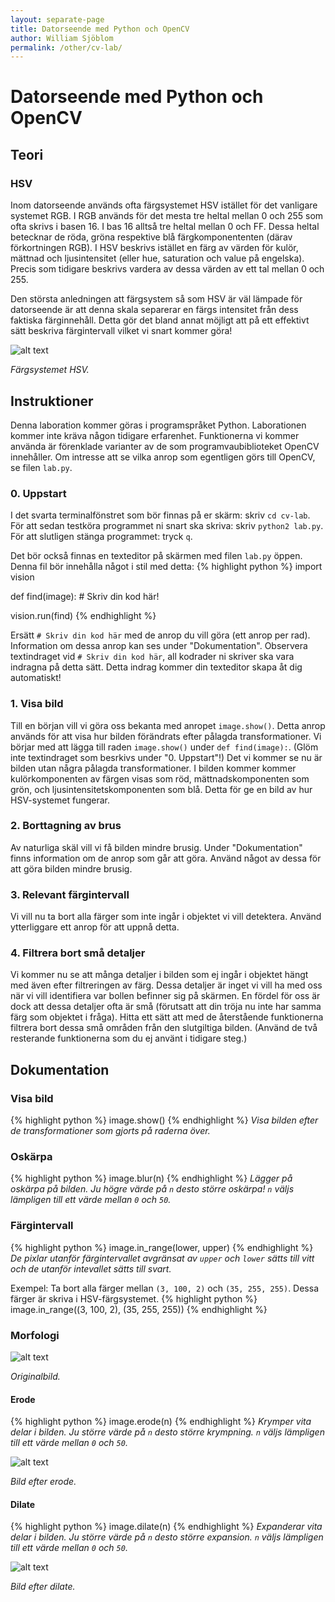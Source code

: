 ```yaml
---
layout: separate-page
title: Datorseende med Python och OpenCV
author: William Sjöblom
permalink: /other/cv-lab/
---
```


# Datorseende med Python och OpenCV
## Teori
### HSV
Inom datorseende används ofta färgsystemet HSV istället för det vanligare systemet RGB. I RGB används för det mesta tre heltal mellan 0 och 255 som ofta skrivs i basen 16. I bas 16 alltså tre heltal mellan 0 och FF. Dessa heltal betecknar de röda, gröna respektive blå färgkomponententen (därav förkortningen RGB). I HSV beskrivs istället en färg av värden för kulör, mättnad och ljusintensitet (eller hue, saturation och value på engelska). Precis som tidigare beskrivs vardera av dessa värden av ett tal mellan 0 och 255.

Den största anledningen att färgsystem så som HSV är väl lämpade för datorseende är att denna skala separerar en färgs intensitet från dess faktiska färginnehåll. Detta gör det bland annat möjligt att på ett effektivt sätt beskriva färgintervall vilket vi snart kommer göra!

![alt text](https://henrydangprg.files.wordpress.com/2016/06/hsv_color_solid_cylinder_alpha_lowgamma.png?w=322&h=241)

_Färgsystemet HSV._

## Instruktioner
Denna laboration kommer göras i programspråket Python. Laborationen kommer inte kräva någon tidigare erfarenhet. Funktionerna vi kommer använda är förenklade varianter av de som programvaubiblioteket OpenCV innehåller. Om intresse att se vilka anrop som egentligen görs till OpenCV, se filen `lab.py`.

### 0. Uppstart
I det svarta terminalfönstret som bör finnas på er skärm: skriv `cd cv-lab`.
För att sedan testköra programmet ni snart ska skriva: skriv `python2 lab.py`.
För att slutligen stänga programmet: tryck `q`.

Det bör också finnas en texteditor på skärmen med filen `lab.py` öppen. Denna fil bör innehålla något i stil med detta:
{% highlight python %}
import vision

def find(image):
	# Skriv din kod här!
	
vision.run(find)
{% endhighlight %}

Ersätt `# Skriv din kod här` med de anrop du vill göra (ett anrop per rad). Information om dessa anrop kan ses under "Dokumentation".
Observera textindraget vid `# Skriv din kod här`, all kodrader ni skriver ska vara indragna på detta sätt. Detta indrag kommer din texteditor skapa åt dig automatiskt!

### 1. Visa bild
Till en början vill vi göra oss bekanta med anropet `image.show()`. Detta anrop används för att visa hur bilden förändrats efter pålagda transformationer. Vi börjar med att lägga till raden `image.show()` under `def find(image):`. (Glöm inte textindraget som besrkivs under "0. Uppstart"!) Det vi kommer se nu är bilden utan några pålagda transformationer. I bilden kommer kommer kulörkomponenten av färgen visas som röd, mättnadskomponenten som grön, och ljusintensitetskomponenten som blå. Detta för ge en bild av hur HSV-systemet fungerar.

### 2. Borttagning av brus
Av naturliga skäl vill vi få bilden mindre brusig. Under "Dokumentation" finns information om de anrop som går att göra. Använd något av dessa för att göra bilden mindre brusig.

### 3. Relevant färgintervall
Vi vill nu ta bort alla färger som inte ingår i objektet vi vill detektera. Använd ytterliggare ett anrop för att uppnå detta.

### 4. Filtrera bort små detaljer
Vi kommer nu se att många detaljer i bilden som ej ingår i objektet hängt med även efter filtreringen av färg. Dessa detaljer är inget vi vill ha med oss när vi vill identifiera var bollen befinner sig på skärmen. En fördel för oss är dock att dessa detaljer ofta är små (förutsatt att din tröja nu inte har samma färg som objektet i fråga). Hitta ett sätt att med de återstående funktionerna filtrera bort dessa små områden från den slutgiltiga bilden. (Använd de två resterande funktionerna som du ej använt i tidigare steg.)

## Dokumentation
### Visa bild
{% highlight python %}
image.show()
{% endhighlight %}
*Visa bilden efter de transformationer som gjorts på raderna över.*

### Oskärpa
{% highlight python %}
image.blur(n)
{% endhighlight %}
*Lägger på oskärpa på bilden. Ju högre värde på `n` desto större oskärpa!*
*`n` väljs lämpligen till ett värde mellan `0` och `50`.*

### Färgintervall
{% highlight python %}
image.in_range(lower, upper)
{% endhighlight %}
*De pixlar utanför färgintervallet avgränsat av `upper` och `lower` sätts till vitt och de utanför intevallet sätts till svart.*

Exempel:
Ta bort alla färger mellan `(3, 100, 2)` och `(35, 255, 255)`. Dessa färger är skriva i HSV-färgsystemet.
{% highlight python %}
image.in_range((3, 100, 2), (35, 255, 255))
{% endhighlight %}

### Morfologi
![alt text](https://docs.opencv.org/2.4/_images/Morphology_1_Tutorial_Theory_Original_Image.png)

*Originalbild.*

#### Erode
{% highlight python %}
image.erode(n)
{% endhighlight %}
*Krymper vita delar i bilden. Ju större värde på `n` desto större krympning.*
*`n` väljs lämpligen till ett värde mellan `0` och `50`.*

![alt text](https://docs.opencv.org/2.4/_images/Morphology_1_Tutorial_Theory_Erosion.png)

*Bild efter erode.*

#### Dilate
{% highlight python %}
image.dilate(n)
{% endhighlight %}
*Expanderar vita delar i bilden. Ju större värde på `n` desto större expansion.*
*`n` väljs lämpligen till ett värde mellan `0` och `50`.*

![alt text](https://docs.opencv.org/2.4/_images/Morphology_1_Tutorial_Theory_Dilation.png)

*Bild efter dilate.*

